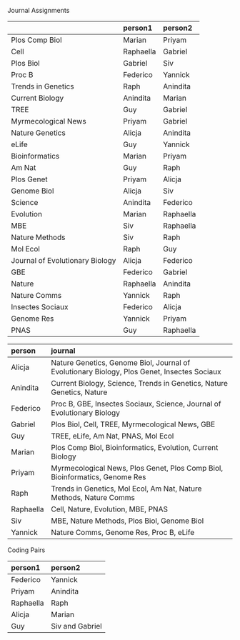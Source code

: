 Journal Assignments




|                                |person1   |person2   |
|:-------------------------------|:---------|:---------|
|Plos Comp Biol                  |Marian    |Priyam    |
|Cell                            |Raphaella |Gabriel   |
|Plos Biol                       |Gabriel   |Siv       |
|Proc B                          |Federico  |Yannick   |
|Trends in Genetics              |Raph      |Anindita  |
|Current Biology                 |Anindita  |Marian    |
|TREE                            |Guy       |Gabriel   |
|Myrmecological News             |Priyam    |Gabriel   |
|Nature Genetics                 |Alicja    |Anindita  |
|eLife                           |Guy       |Yannick   |
|Bioinformatics                  |Marian    |Priyam    |
|Am Nat                          |Guy       |Raph      |
|Plos Genet                      |Priyam    |Alicja    |
|Genome Biol                     |Alicja    |Siv       |
|Science                         |Anindita  |Federico  |
|Evolution                       |Marian    |Raphaella |
|MBE                             |Siv       |Raphaella |
|Nature Methods                  |Siv       |Raph      |
|Mol Ecol                        |Raph      |Guy       |
|Journal of Evolutionary Biology |Alicja    |Federico  |
|GBE                             |Federico  |Gabriel   |
|Nature                          |Raphaella |Anindita  |
|Nature Comms                    |Yannick   |Raph      |
|Insectes Sociaux                |Federico  |Alicja    |
|Genome Res                      |Yannick   |Priyam    |
|PNAS                            |Guy       |Raphaella |




|person    |journal                                                                                     |
|:---------|:-------------------------------------------------------------------------------------------|
|Alicja    |Nature Genetics, Genome Biol, Journal of Evolutionary Biology, Plos Genet, Insectes Sociaux |
|Anindita  |Current Biology, Science, Trends in Genetics, Nature Genetics, Nature                       |
|Federico  |Proc B, GBE, Insectes Sociaux, Science, Journal of Evolutionary Biology                     |
|Gabriel   |Plos Biol, Cell, TREE, Myrmecological News, GBE                                             |
|Guy       |TREE, eLife, Am Nat, PNAS, Mol Ecol                                                         |
|Marian    |Plos Comp Biol, Bioinformatics, Evolution, Current Biology                                  |
|Priyam    |Myrmecological News, Plos Genet, Plos Comp Biol, Bioinformatics, Genome Res                 |
|Raph      |Trends in Genetics, Mol Ecol, Am Nat, Nature Methods, Nature Comms                          |
|Raphaella |Cell, Nature, Evolution, MBE, PNAS                                                          |
|Siv       |MBE, Nature Methods, Plos Biol, Genome Biol                                                 |
|Yannick   |Nature Comms, Genome Res, Proc B, eLife                                                     |




Coding Pairs




|person1   |person2         |
|:---------|:---------------|
|Federico  |Yannick         |
|Priyam    |Anindita        |
|Raphaella |Raph            |
|Alicja    |Marian          |
|Guy       |Siv and Gabriel |




